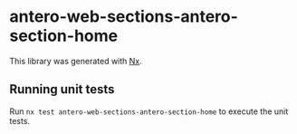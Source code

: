 # antero-web-sections-antero-section-home

This library was generated with [Nx](https://nx.dev).

## Running unit tests

Run `nx test antero-web-sections-antero-section-home` to execute the unit tests.
